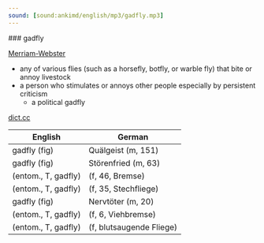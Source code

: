 ```yaml
---
sound: [sound:ankimd/english/mp3/gadfly.mp3]
---
```


\### gadfly

[Merriam-Webster](https://www.merriam-webster.com/dictionary/gadfly)

- any of various flies (such as a horsefly, botfly, or warble fly) that bite or annoy livestock
- a person who stimulates or annoys other people especially by persistent criticism
    - a political gadfly

[dict.cc](https://www.dict.cc/gadfly)

| English        | German       |
| -------------- | ------------ |
| gadfly (fig) | Quälgeist (m, 151) |
| gadfly (fig) | Störenfried (m, 63) |
|  (entom., T, gadfly) |  (f, 46, Bremse) |
|  (entom., T, gadfly) |  (f, 35, Stechfliege) |
| gadfly (fig) | Nervtöter (m, 20) |
|  (entom., T, gadfly) |  (f, 6, Viehbremse) |
|  (entom., T, gadfly) |  (f, blutsaugende Fliege) |
